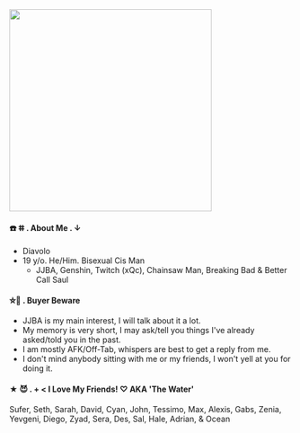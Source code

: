 
<img src="https://i.pinimg.com/originals/40/68/5c/40685c33ddbab8a2cd0598a9b2c144a5.gif" width="360">

#### ☎️ ⵌ . About Me . ↓
  * Diavolo
* 19 y/o. He/Him. Bisexual Cis Man
   * JJBA, Genshin, Twitch (xQc), Chainsaw Man, Breaking Bad & Better Call Saul
#### ⛤👑 . Buyer Beware
* JJBA is my main interest, I will talk about it a lot.
* My memory is very short, I may ask/tell you things I've already asked/told you in the past.
* I am mostly AFK/Off-Tab, whispers are best to get a reply from me.
* I don't mind anybody sitting with me or my friends, I won't yell at you for doing it.

#### ★ 😈 . + < I Love My Friends! ♡ AKA 'The Water'
Sufer, Seth, Sarah, David, Cyan, John, Tessimo, Max, Alexis, 
Gabs, Zenia, Yevgeni, Diego, Zyad, Sera, Des, Sal, Hale, Adrian, & Ocean

